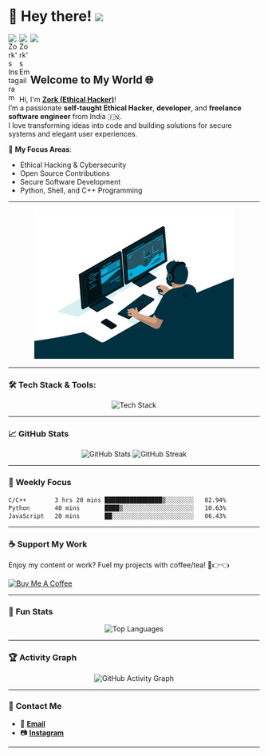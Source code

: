 
# 👋 Hey there! <img src="https://media.giphy.com/media/hvRJCLFzcasrR4ia7z/giphy.gif" width="35px">

<a href="https://www.instagram.com/sincryptzork/">
  <img align="left" alt="Zork's Instagram" width="22px" src="https://raw.githubusercontent.com/hussainweb/hussainweb/main/icons/instagram.png" />
</a>
<a href="mailto:sinzork@mail2tor.com">
  <img align="left" alt="Zork's Email" width="22px" src="https://cdn-icons-png.flaticon.com/512/732/732200.png" />
</a>

![](https://komarev.com/ghpvc/?username=samay825&label=Profile+Views&color=blueviolet&style=flat-square)  

<br />

## Welcome to My World 🌐  
Hi, I'm **[Zork (Ethical Hacker)](https://www.youtube.com/channel/UC45C7EGQrkA1plv00m51h7g)**!  
I’m a passionate **self-taught Ethical Hacker**, **developer**, and **freelance software engineer** from India 🇮🇳.  
I love transforming ideas into code and building solutions for secure systems and elegant user experiences.

🎯 **My Focus Areas**:  
- Ethical Hacking & Cybersecurity  
- Open Source Contributions  
- Secure Software Development  
- Python, Shell, and C++ Programming  

---

<p align="center">
  <img alt="GIF" src="https://github.com/vaimpierritik/vaimpierritik/blob/main/code.gif?raw=true" width="400" />
</p>

---

### 🛠️ **Tech Stack & Tools**:  
<p align="center">
  <img src="https://skillicons.dev/icons?i=python,c,cpp,js,react,vue,linux,bash,mysql,firebase,git,github" alt="Tech Stack" />
</p>

---

### 📈 **GitHub Stats**
<p align="center">
  <img src="https://github-readme-stats.vercel.app/api?username=samay825&show_icons=true&theme=highcontrast" alt="GitHub Stats" />
  <img src="https://github-readme-streak-stats.herokuapp.com/?user=samay825&theme=highcontrast" alt="GitHub Streak" />
</p>

---

### 🌟 **Weekly Focus**
<!--START_SECTION:waka-->
```text
C/C++        3 hrs 20 mins ████████████████▒░░░░░░░░   82.94%
Python       40 mins       ████▒░░░░░░░░░░░░░░░░░░░░   10.63%
JavaScript   20 mins       ██░░░░░░░░░░░░░░░░░░░░░░░   06.43%
```
<!--END_SECTION:waka-->

---

### ☕ **Support My Work**
Enjoy my content or work? Fuel my projects with coffee/tea! 🥺👉👈  

<a href="https://www.buymeacoffee.com/samay" target="_blank">
  <img src="https://cdn.buymeacoffee.com/buttons/v2/default-blue.png" width="150" alt="Buy Me A Coffee" />
</a>

---

### 🚀 **Fun Stats**  
<p align="center">
  <img src="https://github-readme-stats.vercel.app/api/top-langs/?username=samay825&layout=compact&theme=highcontrast" alt="Top Languages" />
</p>

---

### 🏆 **Activity Graph**  
<p align="center">
  <img src="https://github-readme-activity-graph.cyclic.app/graph?username=samay825&theme=react-dark" alt="GitHub Activity Graph" />
</p>

---

### 💬 **Contact Me**
- 📧 **[Email](mailto:sinzork@mail2tor.com)**  
- 📷 **[Instagram](https://www.instagram.com/sincryptzork/)**  

---
